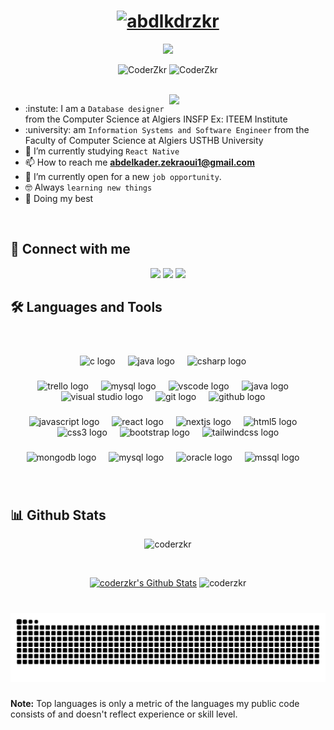 <h1 align="center"><a href="https://github.com/coderzkr">
    <img src="https://readme-typing-svg.demolab.com?font=Fira+Code&size=25&duration=100&pause=800&color=ocean&center=true&width=435&lines=Hi+👋,+I'm+Abdelkader+Zkr" alt="abdlkdrzkr" /></a></h1>

<p align="center">
    <a href="http://coderzkr.me">
    <img src="https://readme-typing-svg.demolab.com?font=Fira+Code&size=25&duration=1000&pause=1000&color=indigo&center=true&width=700&lines=React+Developer+%7C+Junior+Software+Engineer;Database+Modeler+%7C+Senior+Tech;Learning+Mobile+App+Development+%7C+React+Native" /></a>
</p>

<p align="center"> <img src="https://komarev.com/ghpvc/?username=CoderZkr&label=Profile%20views&color=0e75b6&style=flat" alt="CoderZkr" />
		   <img src="https://img.shields.io/github/followers/CoderZkr?label=Followers" alt="CoderZkr" />
</p>
<br>
<img align="right" src="https://user-images.githubusercontent.com/63050133/156676671-d5b2e362-97d4-4404-9447-dd71ddfea82f.gif" width = 250px/>

- :instute: I am a `Database designer` from the Computer Science at Algiers INSFP Ex: ITEEM Institute
- :university: am `Information Systems and Software Engineer` from the Faculty of Computer Science at Algiers USTHB University
- 🌱 I’m currently studying `React Native`
- 📫 How to reach me **abdelkader.zekraoui1@gmail.com**
- :thinking: I’m currently open for a new `job opportunity`.
- :nerd_face: Always `learning new things`
- 🐼 Doing my best

<br>

## 📩 Connect with me

<p align="center">
    <a href="mailto:abdelkader.zekraoui1@gmail.com" title="Gmail"><img src="https://img.shields.io/badge/gmail-%23F05033.svg?style=for-the-badge&logo=gmail&logoColor=white"/></a>  
<a href="https://www.facebook.com/profile.php?id=100081443012837" title="Facebook"><img src="https://img.shields.io/badge/Facebook-%231877F2.svg?style=for-the-badge&logo=Facebook&logoColor=white"/></a>
    <a href="https://www.linkedin.com/in/abdelkaderzekraoui/" title="LinkedIn"><img src="https://img.shields.io/badge/linkedin-%230077B5.svg?style=for-the-badge&logo=linkedin&logoColor=white"/></a>  
</p>

## 🛠 Languages and Tools

<br clear="both">

###

<div align="center">
  <img src="https://cdn.jsdelivr.net/gh/devicons/devicon/icons/c/c-original.svg" height="40" alt="c logo"  />
  <img width="12" />
  <img src="https://cdn.jsdelivr.net/gh/devicons/devicon@latest/icons/java/java-original-wordmark.svg" height="40" alt="java logo"  />
  <img width="12" />
  <img src="https://cdn.jsdelivr.net/gh/devicons/devicon/icons/csharp/csharp-original.svg" height="40" alt="csharp logo"  />
  <img width="12" />
</div>

###

<div align="center">
  <img src="https://cdn.jsdelivr.net/gh/devicons/devicon@latest/icons/trello/trello-original-wordmark.svg" height="35" alt="trello logo"  />
  <img width="12" />
  <img src="https://cdn.jsdelivr.net/gh/devicons/devicon@latest/icons/slack/slack-original.svg" height="35" alt="mysql logo"  />
  <img width="12" />
  <img title="VS Code" src="https://cdn.jsdelivr.net/gh/devicons/devicon@latest/icons/vscode/vscode-original.svg" height="40" alt="vscode logo"  />
  <img width="12" />
  <img src="https://cdn.jsdelivr.net/gh/devicons/devicon@latest/icons/eclipse/eclipse-original-wordmark.svg" height="40" alt="java logo"  />
  <img width="12" />
  <img title="Visual Studio" src="https://cdn.jsdelivr.net/gh/devicons/devicon@latest/icons/visualstudio/visualstudio-original.svg" height="40" alt="visual studio logo"  />
  <img width="12" />
  <img src="https://cdn.jsdelivr.net/gh/devicons/devicon/icons/git/git-original.svg" height="35" alt="git logo"  />
  <img width="12" />
  <img src="https://cdn.jsdelivr.net/gh/devicons/devicon/icons/github/github-original.svg" height="35" alt="github logo"  />
  <img width="12" />
</div>

###

<div align="center">
  <img src="https://cdn.jsdelivr.net/gh/devicons/devicon/icons/javascript/javascript-original.svg" height="35" alt="javascript logo"  />
  <img width="12" />
  <img src="https://cdn.jsdelivr.net/gh/devicons/devicon/icons/react/react-original.svg" height="35" alt="react logo"  />
  <img width="12" />
  <img src="https://cdn.jsdelivr.net/gh/devicons/devicon/icons/nextjs/nextjs-original.svg" height="35" alt="nextjs logo"  />
  <img width="12" />
  <img src="https://cdn.jsdelivr.net/gh/devicons/devicon/icons/html5/html5-original.svg" height="35" alt="html5 logo"  />
  <img width="12" />
  <img src="https://cdn.jsdelivr.net/gh/devicons/devicon/icons/css3/css3-original.svg" height="35" alt="css3 logo"  />
  <img width="12" />
  <img src="https://cdn.jsdelivr.net/gh/devicons/devicon/icons/bootstrap/bootstrap-original.svg" height="35" alt="bootstrap logo"  />
  <img width="12" />
  <img src="https://cdn.jsdelivr.net/gh/devicons/devicon@latest/icons/tailwindcss/tailwindcss-original.svg" height="35" alt="tailwindcss logo"  />
</div>

###

<div align="center">
  <img src="https://cdn.jsdelivr.net/gh/devicons/devicon/icons/mongodb/mongodb-original.svg" height="35" alt="mongodb logo"  />
  <img width="12" />
  <img src="https://cdn.jsdelivr.net/gh/devicons/devicon/icons/mysql/mysql-original.svg" height="35" alt="mysql logo"  />
  <img width="12" />
  <img src="https://cdn.jsdelivr.net/gh/devicons/devicon/icons/oracle/oracle-original.svg" height="35" alt="oracle logo"  />
  <img width="12" />
  <img src="https://cdn.jsdelivr.net/gh/devicons/devicon@latest/icons/microsoftsqlserver/microsoftsqlserver-original-wordmark.svg" height="35" alt="mssql logo"  />
  <img width="12" />
</div>

###

<br>

## 📊 Github Stats

<p align="center"><img src="https://github-readme-streak-stats.herokuapp.com/?user=coderzkr&theme=tokyonight_duo" alt="coderzkr" /></p>
  <br/>
  <p align="center">
    <a href="https://github.com/anuraghazra/github-readme-stats">
	    <img alt="coderzkr's Github Stats" src="https://github-readme-stats.vercel.app/api?username=coderzkr&show_icons=true&count_private=true&locale=en&theme=tokyonight&layout=compact" height="230px"/></a>
	  <img src="https://github-readme-stats.vercel.app/api/top-langs?username=coderzkr&langs_count=10&show_icons=true&locale=en&theme=tokyonight" alt="coderzkr" height="230px"/>
<br/>

###

<br clear="both">

<img src="https://raw.githubusercontent.com/mededdahby/mededdahby/output/snake.svg" alt="Snake animation" />

###

<b>Note:</b> Top languages is only a metric of the languages my public code consists of and doesn't reflect experience or skill level.

  </p>
